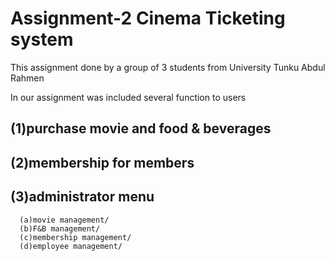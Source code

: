 # Assignment-2 Cinema Ticketing system
This assignment done by a group of 3 students from University Tunku Abdul Rahmen

In our assignment was included several function to users<br />
## (1)purchase movie and food & beverages<br />
## (2)membership for members<br />
## (3)administrator menu <br />
      (a)movie management/
      (b)F&B management/
      (c)membership management/
      (d)employee management/
